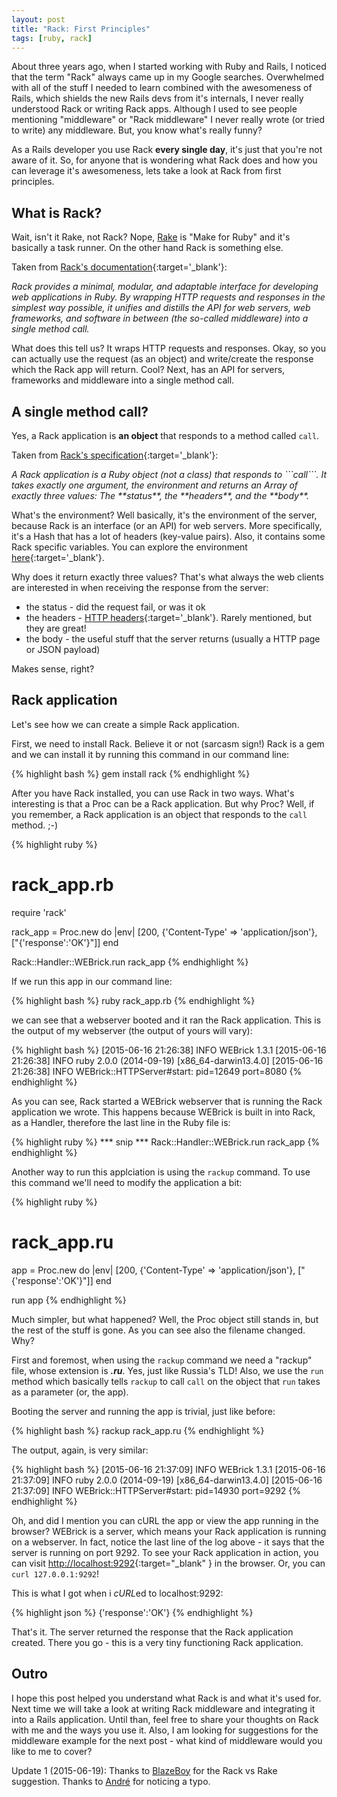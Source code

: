 ```yaml
---
layout: post
title: "Rack: First Principles"
tags: [ruby, rack]
---
```


About three years ago, when I started working with Ruby and Rails, I noticed that
the term "Rack" always came up in my Google searches.
Overwhelmed with all of the stuff I needed to learn combined with the awesomeness of Rails, which
shields the new Rails devs from it's internals, I never really understood Rack or
writing Rack apps. Although I used to see people mentioning "middleware" or "Rack middleware"
I never really wrote (or tried to write) any middleware. But, you know what's really funny?

As a Rails developer you use Rack **every single day**, it's just that you're not aware of it.
So, for anyone that is wondering what Rack does and how you can leverage it's awesomeness, lets
take a look at Rack from first principles.

## What is Rack?

Wait, isn't it Rake, not Rack? Nope, [Rake](https://github.com/ruby/rake) is "Make for Ruby" and
it's basically a task runner. On the other hand Rack is something else.

Taken from [Rack's documentation](http://www.rubydoc.info/github/rack/rack/master/file/README.rdoc){:target='_blank'}:

<cite>
  Rack provides a minimal, modular, and adaptable interface for developing web applications in Ruby.
  By wrapping HTTP requests and responses in the simplest way possible, it unifies and distills the
  API for web servers, web frameworks, and software in between (the so-called middleware)
  into a single method call.
</cite>

What does this tell us? It wraps HTTP requests and responses. Okay, so you
can actually use the request (as an object) and write/create the response which the
Rack app will return. Cool? Next, has an API for servers, frameworks and middleware
into a single method call.

## A single method call?

Yes, a Rack application is **an object** that responds to a method called ```call```.

Taken from [Rack's specification](http://www.rubydoc.info/github/rack/rack/master/file/SPEC){:target='_blank'}:

<cite>
  A Rack application is a Ruby object (not a class) that responds to ```call```. It takes
  exactly one argument, the environment and returns an Array of exactly three values:
  The **status**, the **headers**, and the **body**.
</cite>

What's the environment? Well basically, it's the environment of the server, because Rack is
an interface (or an API) for web servers. More specifically, it's a Hash that has a lot
of headers (key-value pairs). Also, it contains some Rack specific variables. You
can explore the environment [here](http://www.rubydoc.info/github/rack/rack/master/file/SPEC#The_Environment){:target='_blank'}.

Why does it return exactly three values? That's what always the web clients are interested
in when receiving the response from the server:

* the status - did the request fail, or was it ok
* the headers - [HTTP headers](https://developer.mozilla.org/en-US/docs/Web/HTTP/Headers){:target='_blank'}. Rarely mentioned, but they are great!
* the body - the useful stuff that the server returns (usually a HTTP page or JSON payload)

Makes sense, right?

## Rack application

Let's see how we can create a simple Rack application.

First, we need to install Rack. Believe it or not (sarcasm sign!) Rack is a gem and we can
install it by running this command in our command line:

{% highlight bash %}
gem install rack
{% endhighlight %}

After you have Rack installed, you can use Rack in two ways. What's interesting is that a Proc
can be a Rack application. But why Proc? Well, if you remember, a Rack application
is an object that responds to the ```call``` method. ;-)

{% highlight ruby %}
# rack_app.rb
require 'rack'

rack_app = Proc.new do |env|
  [200, {'Content-Type' => 'application/json'}, ["{'response':'OK'}"]]
end

Rack::Handler::WEBrick.run rack_app
{% endhighlight %}

If we run this app in our command line:

{% highlight bash %}
ruby rack_app.rb
{% endhighlight %}

we can see that a webserver booted and it ran the Rack application. This is the output
of my webserver (the output of yours will vary):

{% highlight bash %}
[2015-06-16 21:26:38] INFO  WEBrick 1.3.1
[2015-06-16 21:26:38] INFO  ruby 2.0.0 (2014-09-19) [x86_64-darwin13.4.0]
[2015-06-16 21:26:38] INFO  WEBrick::HTTPServer#start: pid=12649 port=8080
{% endhighlight %}

As you can see, Rack started a WEBrick webserver that is running the Rack application we wrote.
This happens because WEBrick is built in into Rack, as a Handler, therefore the last line in
the Ruby file is:

{% highlight ruby %}
*** snip ***
Rack::Handler::WEBrick.run rack_app
{% endhighlight %}

Another way to run this applciation is using the ```rackup``` command. To use this command
we'll need to modify the application a bit:

{% highlight ruby %}
# rack_app.ru
app = Proc.new do |env|
  [200, {'Content-Type' => 'application/json'}, ["{'response':'OK'}"]]
end

run app
{% endhighlight %}

Much simpler, but what happened? Well, the Proc object still stands in, but the rest
of the stuff is gone. As you can see also the filename changed. Why?

First and foremost, when using the ```rackup``` command we need a "rackup" file, whose
extension is ***.ru***. Yes, just like Russia's TLD! Also, we use the ```run``` method
which basically tells ```rackup``` to call ```call``` on the object that ```run``` takes as
a parameter (or, the app).

Booting the server and running the app is trivial, just like before:

{% highlight bash %}
rackup rack_app.ru
{% endhighlight %}

The output, again, is very similar:

{% highlight bash %}
[2015-06-16 21:37:09] INFO  WEBrick 1.3.1
[2015-06-16 21:37:09] INFO  ruby 2.0.0 (2014-09-19) [x86_64-darwin13.4.0]
[2015-06-16 21:37:09] INFO  WEBrick::HTTPServer#start: pid=14930 port=9292
{% endhighlight %}

Oh, and did I mention you can cURL the app or view the app running in the browser?
WEBrick is a server, which means your Rack application is running on a webserver.
In fact, notice the last line of the log above - it says that the server is running on port 9292.
To see your Rack application in action, you can visit [http://localhost:9292](http://localhost:9292){:target="_blank" } in the browser.
Or, you can ```curl 127.0.0.1:9292```!

This is what I got when i *cURL*ed to localhost:9292:

{% highlight json %}
{'response':'OK'}
{% endhighlight %}

That's it. The server returned the response that the Rack application created.
There you go - this is a very tiny functioning Rack application.

## Outro

I hope this post helped you understand what Rack is and what it's used for. Next time
we will take a look at writing Rack middleware and integrating it into a Rails application.
Until than, feel free to share your thoughts on Rack with me and the ways you use it.
Also, I am looking for suggestions for the middleware example for the next post -
what kind of middleware would you like to me to cover?


Update 1 (2015-06-19): Thanks to [BlazeBoy](https://disqus.com/by/BlazeBoy/) for the Rack vs Rake suggestion. Thanks to [André](https://disqus.com/by/andresilveirah/) for noticing a typo.  


